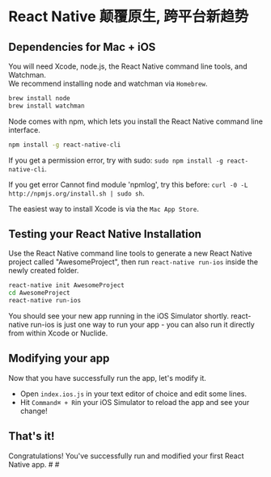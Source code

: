 # React Native 颠覆原生, 跨平台新趋势
## Dependencies for Mac + iOS
You will need Xcode, node.js, the React Native command line tools, and Watchman.  
We recommend installing node and watchman via `Homebrew`.
```sh
brew install node
brew install watchman
```
Node comes with npm, which lets you install the React Native command line interface.
```sh
npm install -g react-native-cli
```
If you get a permission error, try with sudo: `sudo npm install -g react-native-cli`.

If you get error Cannot find module 'npmlog', try this before: `curl -0 -L http://npmjs.org/install.sh | sudo sh`.

The easiest way to install Xcode is via the `Mac App Store`.

## Testing your React Native Installation
Use the React Native command line tools to generate a new React Native project called "AwesomeProject", then run `react-native run-ios` inside the newly created folder.
```sh
react-native init AwesomeProject
cd AwesomeProject
react-native run-ios
```
You should see your new app running in the iOS Simulator shortly. react-native run-ios is just one way to run your app - you can also run it directly from within Xcode or Nuclide.

## Modifying your app
Now that you have successfully run the app, let's modify it.

- Open `index.ios.js` in your text editor of choice and edit some lines.
- Hit `Command⌘ + R`in your iOS Simulator to reload the app and see your change!
## That's it!
Congratulations! You've successfully run and modified your first React Native app.
# #
